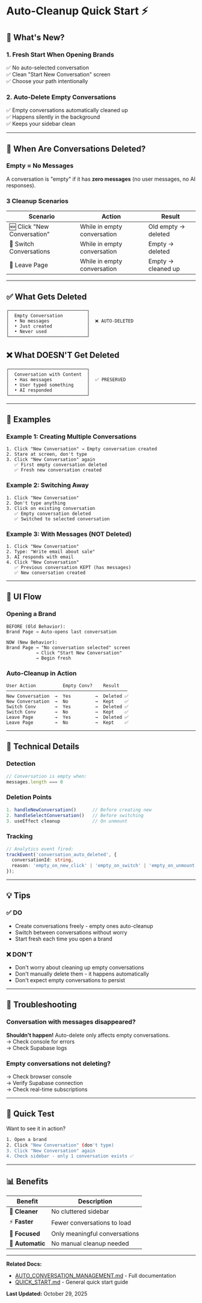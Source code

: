 # Auto-Cleanup Quick Start ⚡

## 🎯 What's New?

### 1. Fresh Start When Opening Brands
✅ No auto-selected conversation  
✅ Clean "Start New Conversation" screen  
✅ Choose your path intentionally

### 2. Auto-Delete Empty Conversations
✅ Empty conversations automatically cleaned up  
✅ Happens silently in the background  
✅ Keeps your sidebar clean

---

## 🤔 When Are Conversations Deleted?

### Empty = No Messages
A conversation is "empty" if it has **zero messages** (no user messages, no AI responses).

### 3 Cleanup Scenarios

| Scenario | Action | Result |
|----------|--------|--------|
| 🆕 Click "New Conversation" | While in empty conversation | Old empty → deleted |
| 🔄 Switch Conversations | While in empty conversation | Empty → deleted |
| 🚪 Leave Page | While in empty conversation | Empty → cleaned up |

---

## ✅ What Gets Deleted

```
┌─────────────────────────────┐
│  Empty Conversation         │
│  • No messages              │  ❌ AUTO-DELETED
│  • Just created             │
│  • Never used               │
└─────────────────────────────┘
```

## ❌ What DOESN'T Get Deleted

```
┌─────────────────────────────┐
│  Conversation with Content  │
│  • Has messages             │  ✅ PRESERVED
│  • User typed something     │
│  • AI responded             │
└─────────────────────────────┘
```

---

## 📖 Examples

### Example 1: Creating Multiple Conversations
```
1. Click "New Conversation" → Empty conversation created
2. Stare at screen, don't type
3. Click "New Conversation" again
   ✅ First empty conversation deleted
   ✅ Fresh new conversation created
```

### Example 2: Switching Away
```
1. Click "New Conversation"
2. Don't type anything
3. Click on existing conversation
   ✅ Empty conversation deleted
   ✅ Switched to selected conversation
```

### Example 3: With Messages (NOT Deleted)
```
1. Click "New Conversation"
2. Type: "Write email about sale"
3. AI responds with email
4. Click "New Conversation"
   ✅ Previous conversation KEPT (has messages)
   ✅ New conversation created
```

---

## 🎨 UI Flow

### Opening a Brand
```
BEFORE (Old Behavior):
Brand Page → Auto-opens last conversation

NOW (New Behavior):
Brand Page → "No conversation selected" screen
           → Click "Start New Conversation"
           → Begin fresh
```

### Auto-Cleanup in Action
```
User Action          Empty Conv?    Result
─────────────────────────────────────────────
New Conversation  →  Yes         →  Deleted ✅
New Conversation  →  No          →  Kept    ✅
Switch Conv       →  Yes         →  Deleted ✅
Switch Conv       →  No          →  Kept    ✅
Leave Page        →  Yes         →  Deleted ✅
Leave Page        →  No          →  Kept    ✅
```

---

## 🔧 Technical Details

### Detection
```typescript
// Conversation is empty when:
messages.length === 0
```

### Deletion Points
```typescript
1. handleNewConversation()      // Before creating new
2. handleSelectConversation()   // Before switching
3. useEffect cleanup            // On unmount
```

### Tracking
```typescript
// Analytics event fired:
trackEvent('conversation_auto_deleted', {
  conversationId: string,
  reason: 'empty_on_new_click' | 'empty_on_switch' | 'empty_on_unmount'
});
```

---

## 💡 Tips

### ✅ DO
- Create conversations freely - empty ones auto-cleanup
- Switch between conversations without worry
- Start fresh each time you open a brand

### ❌ DON'T
- Don't worry about cleaning up empty conversations
- Don't manually delete them - it happens automatically
- Don't expect empty conversations to persist

---

## 🐛 Troubleshooting

### Conversation with messages disappeared?
**Shouldn't happen!** Auto-delete only affects empty conversations.  
→ Check console for errors  
→ Check Supabase logs

### Empty conversations not deleting?
→ Check browser console  
→ Verify Supabase connection  
→ Check real-time subscriptions

---

## 🎯 Quick Test

Want to see it in action?

```bash
1. Open a brand
2. Click "New Conversation" (don't type)
3. Click "New Conversation" again
4. Check sidebar - only 1 conversation exists ✅
```

---

## 📊 Benefits

| Benefit | Description |
|---------|-------------|
| 🧹 **Cleaner** | No cluttered sidebar |
| ⚡ **Faster** | Fewer conversations to load |
| 🎯 **Focused** | Only meaningful conversations |
| 💪 **Automatic** | No manual cleanup needed |

---

**Related Docs:**
- [AUTO_CONVERSATION_MANAGEMENT.md](./AUTO_CONVERSATION_MANAGEMENT.md) - Full documentation
- [QUICK_START.md](./QUICK_START.md) - General quick start guide

**Last Updated:** October 29, 2025


